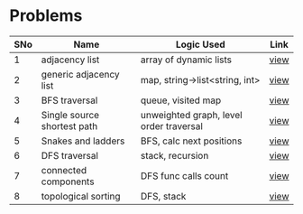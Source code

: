 # Problems

SNo | Name | Logic Used | Link |
----|------|------------|------|
1 | adjacency list | array of dynamic lists | [view](adjacency_list.cpp)
2 | generic adjacency list | map, string->list<string, int> | [view](adjacency_list_generic.cpp)
3 | BFS traversal | queue, visited map | [view](BFS_traversal.cpp)   
4 | Single source shortest path | unweighted graph, level order traversal | [view](single_source_shortest_path.cpp)
5 | Snakes and ladders | BFS, calc next positions | [view](snakes_ladder.cpp)
6 | DFS traversal | stack, recursion | [view](DFS_traversal.cpp)
7 | connected components | DFS func calls count | [view](connected_components.cpp)
8 | topological sorting | DFS, stack | [view](topological_sort_dfs.cpp)